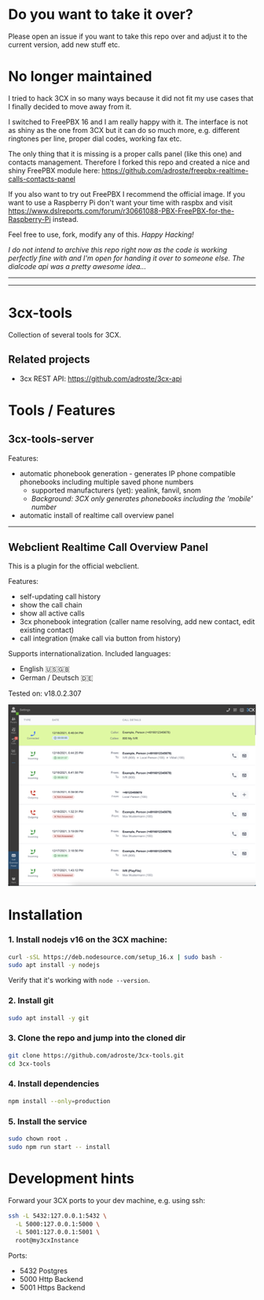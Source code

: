 # Do you want to take it over?

Please open an issue if you want to take this repo over and adjust it to the current version, add new stuff etc.

# No longer maintained

I tried to hack 3CX in so many ways because it did not fit my use cases that I finally decided to move away from it.

I switched to FreePBX 16 and I am really happy with it.
The interface is not as shiny as the one from 3CX but it can do so much more, e.g. different ringtones per line, proper dial codes, working fax etc.

The only thing that it is missing is a proper calls panel (like this one) and contacts management. Therefore I forked this repo and created a nice and shiny FreePBX module here: https://github.com/adroste/freepbx-realtime-calls-contacts-panel

If you also want to try out FreePBX I recommend the official image. If you want to use a Raspberry Pi don't want your time with raspbx and visit https://www.dslreports.com/forum/r30661088-PBX-FreePBX-for-the-Raspberry-Pi instead.

Feel free to use, fork, modify any of this. *Happy Hacking!*

*I do not intend to archive this repo right now as the code is working perfectly fine with and I'm open for handing it over to someone else. The dialcode api was a pretty awesome idea...*

---
---

# 3cx-tools

Collection of several tools for 3CX.

## Related projects

* 3cx REST API: https://github.com/adroste/3cx-api


# Tools / Features

## 3cx-tools-server

Features:
* automatic phonebook generation - generates IP phone compatible phonebooks including multiple saved phone numbers
  * supported manufacturers (yet): yealink, fanvil, snom
  * *Background: 3CX only generates phonebooks including the 'mobile' number*
* automatic install of realtime call overview panel

---

## Webclient Realtime Call Overview Panel

This is a plugin for the official webclient. 

Features:
* self-updating call history
* show the call chain
* show all active calls
* 3cx phonebook integration (caller name resolving, add new contact, edit existing contact)
* call integration (make call via button from history)

Supports internationalization. Included languages:
* English 🇺🇸🇬🇧
* German / Deutsch 🇩🇪

Tested on: v18.0.2.307

![](./webclient-realtime-call-overview-panel/screenshot-webclient.png)


# Installation

### 1. Install nodejs v16 on the 3CX machine:

```bash
curl -sSL https://deb.nodesource.com/setup_16.x | sudo bash -
sudo apt install -y nodejs
```

Verify that it's working with `node --version`.

### 2. Install git

```bash
sudo apt install -y git
```

### 3. Clone the repo and jump into the cloned dir

```bash
git clone https://github.com/adroste/3cx-tools.git
cd 3cx-tools
```

### 4. Install dependencies

```bash
npm install --only=production
```

### 5. Install the service

```bash
sudo chown root .
sudo npm run start -- install
```

# Development hints

Forward your 3CX ports to your dev machine, e.g. using ssh:
```bash
ssh -L 5432:127.0.0.1:5432 \
  -L 5000:127.0.0.1:5000 \
  -L 5001:127.0.0.1:5001 \
  root@my3cxInstance
```
Ports:
* 5432 Postgres
* 5000 Http Backend
* 5001 Https Backend
